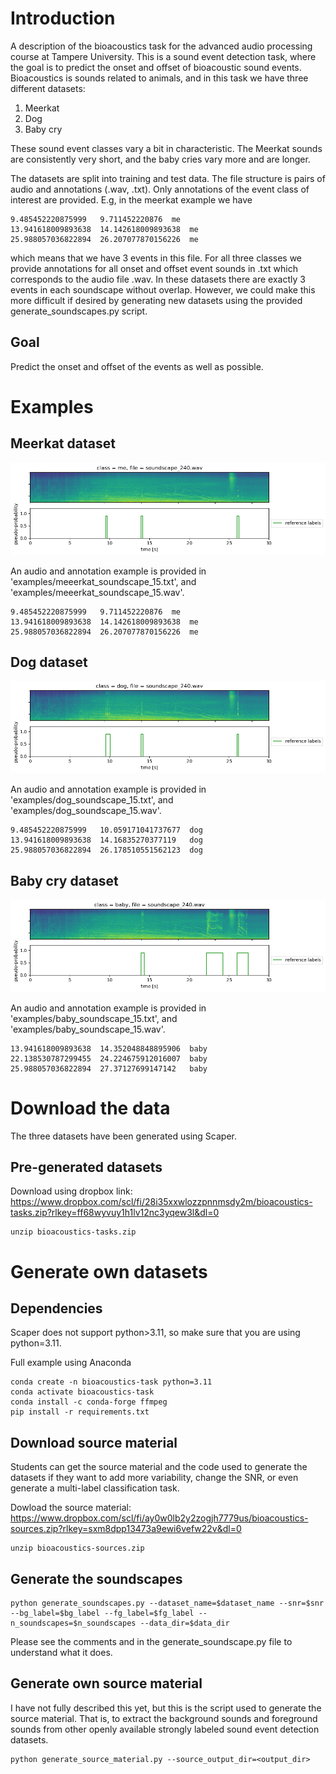 # Introduction
A description of the bioacoustics task for the advanced audio processing course at Tampere University. This is a sound event detection task, where the goal is to predict the onset and offset of bioacoustic sound events. Bioacoustics is sounds related to animals, and in this task we have three different datasets:

  1. Meerkat
  2. Dog
  3. Baby cry

These sound event classes vary a bit in characteristic. The Meerkat sounds are consistently very short, and the baby cries vary more and are longer.

The datasets are split into training and test data. The file structure is pairs of audio and annotations (<filename>.wav, <filename>.txt). Only annotations of the event class of interest are provided. E.g, in the meerkat example we have

    9.485452220875999	9.711452220876	me
    13.941618009893638	14.142618009893638	me
    25.988057036822894	26.207077870156226	me

which means that we have 3 events in this file. For all three classes we provide annotations for all onset and offset event sounds in <filename>.txt which corresponds to the audio file <filename>.wav. In these datasets there are exactly 3 events in each soundscape without overlap. However, we could make this more difficult if desired by generating new datasets using the provided generate_soundscapes.py script.

## Goal
Predict the onset and offset of the events as well as possible.

# Examples

## Meerkat dataset

![Meerkat reference labels](examples/meerkat_reference_labels.png)

An audio and annotation example is provided in 'examples/meeerkat_soundscape_15.txt', and 'examples/meeerkat_soundscape_15.wav'.

    9.485452220875999	9.711452220876	me
    13.941618009893638	14.142618009893638	me
    25.988057036822894	26.207077870156226	me


## Dog dataset

![Dog reference labels](examples/dog_reference_labels.png)

An audio and annotation example is provided in 'examples/dog_soundscape_15.txt', and 'examples/dog_soundscape_15.wav'.
    
    9.485452220875999	10.059171041737677	dog
    13.941618009893638	14.16835270377119	dog
    25.988057036822894	26.178510551562123	dog
    
## Baby cry dataset

![Baby reference labels](examples/baby_reference_labels.png)

An audio and annotation example is provided in 'examples/baby_soundscape_15.txt', and 'examples/baby_soundscape_15.wav'.


    13.941618009893638	14.352048848895906	baby
    22.138530787299455	24.224675912016007	baby
    25.988057036822894	27.37127699147142	baby

# Download the data
The three datasets have been generated using Scaper.

## Pre-generated datasets
Download using dropbox link: https://www.dropbox.com/scl/fi/28i35xxwlozzpnnmsdy2m/bioacoustics-tasks.zip?rlkey=ff68wyvuy1h1lv12nc3yqew3l&dl=0
  
    unzip bioacoustics-tasks.zip

# Generate own datasets

## Dependencies

Scaper does not support python>3.11, so make sure that you are using python=3.11.

Full example using Anaconda

    conda create -n bioacoustics-task python=3.11
    conda activate bioacoustics-task
    conda install -c conda-forge ffmpeg
    pip install -r requirements.txt

## Download source material

Students can get the source material and the code used to generate the datasets if they want to add more variability, change the SNR, or even generate a multi-label classification task.

Dowload the source material: https://www.dropbox.com/scl/fi/ay0w0lb2y2zogjh7779us/bioacoustics-sources.zip?rlkey=sxm8dpp13473a9ewi6vefw22v&dl=0

    unzip bioacoustics-sources.zip

## Generate the soundscapes

    python generate_soundscapes.py --dataset_name=$dataset_name --snr=$snr --bg_label=$bg_label --fg_label=$fg_label --n_soundscapes=$n_soundscapes --data_dir=$data_dir

Please see the comments and in the generate_soundscape.py file to understand what it does.

## Generate own source material

I have not fully described this yet, but this is the script used to generate the source material. That is, to extract the background sounds and foreground sounds from other openly available strongly labeled sound event detection datasets.

    python generate_source_material.py --source_output_dir=<output_dir>
